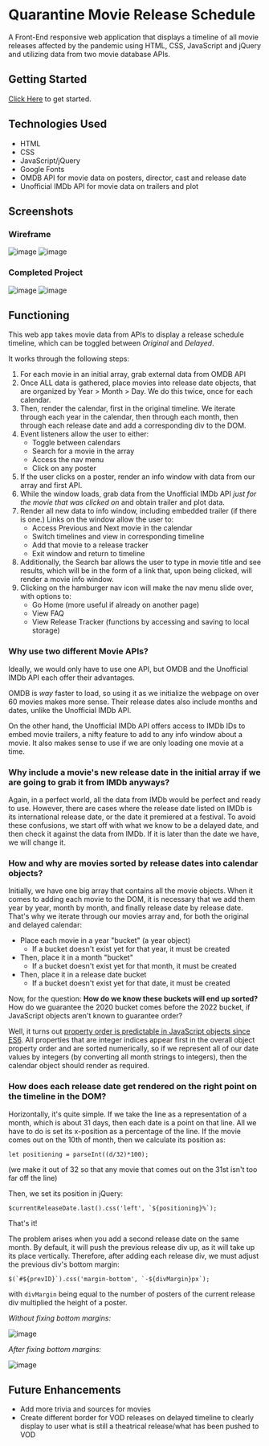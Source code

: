 # Quarantine Movie Release Schedule
A Front-End responsive web application that displays a timeline of all movie releases affected by the pandemic using HTML, CSS, JavaScript and jQuery and utilizing data from two movie database APIs.


## Getting Started
[Click Here](https://partridgep.github.io/) to get started.

## Technologies Used
* HTML
* CSS
* JavaScript/jQuery
* Google Fonts
* OMDB API for movie data on posters, director, cast and release date
* Unofficial IMDb API for movie data on trailers and plot

## Screenshots

### Wireframe
![image](https://i.imgur.com/uBlWmlj.png)
![image](https://i.imgur.com/7oZvzNX.png)

### Completed Project
![image](https://i.imgur.com/6SgAtsW.png)
![image](https://i.imgur.com/n3NOoG2.png)

## Functioning

This web app takes movie data from APIs to display a release schedule timeline, which can be toggled between *Original* and *Delayed*.

It works through the following steps:

1. For each movie in an initial array, grab external data from OMDB API
2. Once ALL data is gathered, place movies into release date objects, that are organized by Year > Month > Day. We do this twice, once for each calendar.
3. Then, render the calendar, first in the original timeline. We iterate through each year in the calendar, then through each month, then through each release date and add a corresponding div to the DOM.
4. Event listeners allow the user to either:
	* Toggle between calendars
	* Search for a movie in the array
	* Access the nav menu
	* Click on any poster
5. If the user clicks on a poster, render an info window with data from our array and first API.
6. While the window loads, grab data from the Unofficial IMDb API *just for the movie that was clicked on* and obtain trailer and plot data.
7. Render all new data to info window, including embedded trailer (if there is one.) Links on the window allow the user to: 
	* Access Previous and Next movie in the calendar
	* Switch timelines and view in corresponding timeline
	* Add that movie to a release tracker
	* Exit window and return to timeline 
8. Additionally, the Search bar allows the user to type in movie title and see results, which will be in the form of a link that, upon being clicked, will render a movie info window.
9. Clicking on the hamburger nav icon will make the nav menu slide over, with options to:
	* Go Home (more useful if already on another page)
	* View FAQ
	* View Release Tracker (functions by accessing and saving to local storage)

### Why use two different Movie APIs?

Ideally, we would only have to use one API, but OMDB and the Unofficial IMDb API each offer their advantages.

OMDB is *way* faster to load, so using it as we initialize the webpage on over 60 movies makes more sense. Their release dates also include months and dates, unlike the Unofficial IMDb API.

On the other hand, the Unofficial IMDb API offers access to IMDb IDs to embed movie trailers, a nifty feature to add to any info window about a movie. It also makes sense to use if we are only loading one movie at a time.

### Why include a movie's new release date in the initial array if we are going to grab it from IMDb anyways?

Again, in a perfect world, all the data from IMDb would be perfect and ready to use. However, there are cases where the release date listed on IMDb is its international release date, or the date it premiered at a festival. To avoid these confusions, we start off with what we know to be a delayed date, and then check it against the data from IMDb. If it is later than the date we have, we will change it.

### How and why are movies sorted by release dates into calendar objects?

Initially, we have one big array that contains all the movie objects. When it comes to adding each movie to the DOM, it is necessary that we add them year by year, month by month, and finally release date by release date. That's why we iterate through our movies array and, for both the original and delayed calendar:

* Place each movie in a year "bucket" (a year object)
	* If a bucket doesn't exist yet for that year, it must be created
* Then, place it in a month "bucket"
	* If a bucket doesn't exist yet for that month, it must be created
* Then, place it in a release date bucket
	* If a bucket doesn't exist yet for that date, it must be created

Now, for the question: **How do we know these buckets will end up sorted?** How do we guarantee the 2020 bucket comes before the 2022 bucket, if JavaScript objects aren't known to guarantee order? 

Well, it turns out [property order is predictable in JavaScript objects since ES6](https://www.stefanjudis.com/today-i-learned/property-order-is-predictable-in-javascript-objects-since-es2015/). All properties that are integer indices appear first in the overall object property order and are sorted numerically, so if we represent all of our date values by integers (by converting all month strings to integers), then the calendar object should render as required.

### How does each release date get rendered on the right point on the timeline in the DOM?

Horizontally, it's quite simple. If we take the line as a representation of a month, which is about 31 days, then each date is a point on that line. All we have to do is set its x-position as a percentage of the line. If the movie comes out on the 10th of month, then we calculate its position as:

```
let positioning = parseInt((d/32)*100);
```
(we make it out of 32 so that any movie that comes out on the 31st isn't too far off the line)

Then, we set its position in jQuery:

```
$currentReleaseDate.last().css('left', `${positioning}%`);
```

That's it!

The problem arises when you add a second release date on the same month. By default, it will push the previous release div up, as it will take up its place vertically. Therefore, after adding each release div, we must adjust the previous div's bottom margin:

```
$(`#${prevID}`).css('margin-bottom', `-${divMargin}px`);
```
with ``divMargin`` being equal to the number of posters of the current release div multiplied the height of a poster.

*Without fixing bottom margins:*

![image](https://i.imgur.com/Ajuxdet.png)

*After fixing bottom margins:*

![image](https://i.imgur.com/fG55G3h.png)


## Future Enhancements
- Add more trivia and sources for movies
- Create different border for VOD releases on delayed timeline to clearly display to user what is still a theatrical release/what has been pushed to VOD